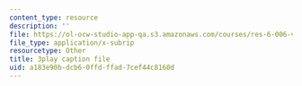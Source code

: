 ```yaml
---
content_type: resource
description: ''
file: https://ol-ocw-studio-app-qa.s3.amazonaws.com/courses/res-6-006-video-demonstrations-in-lasers-and-optics-spring-2008/a183e90bdcb60ffdffad7cef44c8160d_Qq_EFXj3wgw.srt
file_type: application/x-subrip
resourcetype: Other
title: 3play caption file
uid: a183e90b-dcb6-0ffd-ffad-7cef44c8160d
---
```

